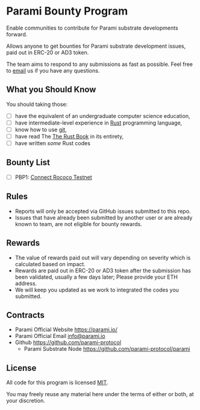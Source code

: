 # Parami  Bounty Program

Enable communities to contribute for Parami substrate developments forward.

Allows anyone to get bounties for Parami substrate development issues, paid out in ERC-20 or AD3 token. 

The team aims to respond to any submissions as fast as possible. Feel free to [email](mailto:info@parami.io) us if you have any questions.

## What you Should Know

You should taking those:

- [ ] have the equivalent of an undergraduate computer science education,
- [ ] have intermediate-level experience in [Rust] programming language,
- [ ] know how to use [git],
- [ ] have read The [The Rust Book] in its entirety,
- [ ] have written _some_ Rust codes

## Bounty List

- [ ] PBP1: [Connect Rococo Testnet](bounties/PBP1/PBP1.md)

## Rules

- Reports will only be accepted via GitHub issues submitted to this repo.
- Issues that have already been submitted by another user or are already known to team, are not eligible for bounty rewards.

## Rewards

- The value of rewards paid out will vary depending on severity which is calculated based on impact.
- Rewards are paid out in ERC-20 or AD3 token after the submission has been validated, usually a few days later; Please provide your ETH address.
- We will keep you updated as we work to integrated the codes you submitted.

## Contracts

- Parami Official Website https://parami.io/
- Parami Official Email info@parami.io
- Github https://github.com/parami-protocol
  - Parami Substrate Node https://github.com/parami-protocol/parami

## License

All code for this program is licensed [MIT]. 

You may freely reuse any material here under the terms of either or both, at your discretion.


<!-- links -->
[Rust]: https://www.rust-lang.org/
[The Rust Book]: https://doc.rust-lang.org/book/
[git]: https://git-scm.com/
[MIT]: https://opensource.org/licenses/MIT


